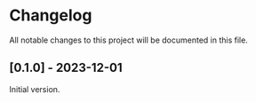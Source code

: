 # Changelog

All notable changes to this project will be documented in this file.

## [0.1.0] - 2023-12-01
Initial version.